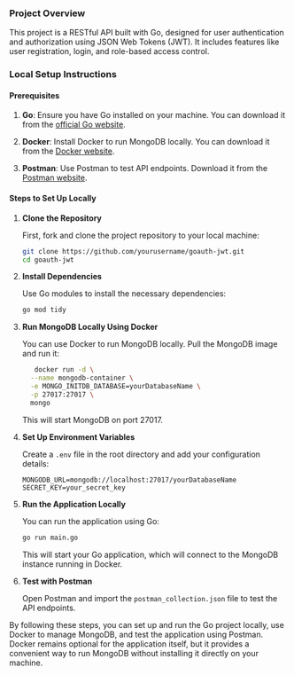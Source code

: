 ### Project Overview

This project is a RESTful API built with Go, designed for user authentication and authorization using JSON Web Tokens (JWT). It includes features like user registration, login, and role-based access control.

### Local Setup Instructions

#### Prerequisites

1. **Go**: Ensure you have Go installed on your machine. You can download it from the [official Go website](https://golang.org/dl/).

2. **Docker**: Install Docker to run MongoDB locally. You can download it from the [Docker website](https://www.docker.com/products/docker-desktop).

3. **Postman**: Use Postman to test API endpoints. Download it from the [Postman website](https://www.postman.com/downloads/).

#### Steps to Set Up Locally

1. **Clone the Repository**

   First, fork and clone the project repository to your local machine:

   ```bash
   git clone https://github.com/yourusername/goauth-jwt.git
   cd goauth-jwt
   ```

2. **Install Dependencies**

   Use Go modules to install the necessary dependencies:

   ```bash
   go mod tidy
   ```

3. **Run MongoDB Locally Using Docker**

   You can use Docker to run MongoDB locally. Pull the MongoDB image and run it:

   ```bash
      docker run -d \
     --name mongodb-container \
     -e MONGO_INITDB_DATABASE=yourDatabaseName \
     -p 27017:27017 \
     mongo
   ```

   This will start MongoDB on port 27017.

4. **Set Up Environment Variables**

   Create a `.env` file in the root directory and add your configuration details:

   ```
   MONGODB_URL=mongodb://localhost:27017/yourDatabaseName
   SECRET_KEY=your_secret_key
   ```

5. **Run the Application Locally**

   You can run the application using Go:

   ```bash
   go run main.go
   ```

   This will start your Go application, which will connect to the MongoDB instance running in Docker.

6. **Test with Postman**

   Open Postman and import the `postman_collection.json` file to test the API endpoints.

By following these steps, you can set up and run the Go project locally, use Docker to manage MongoDB, and test the application using Postman. Docker remains optional for the application itself, but it provides a convenient way to run MongoDB without installing it directly on your machine.
